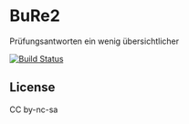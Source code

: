 # BuRe2

Prüfungsantworten ein wenig übersichtlicher

[![Build Status](https://travis-ci.org/n04hk/BuRe2.svg?branch=master)](https://travis-ci.org/n04hk/BuRe2)

## License
CC by-nc-sa
